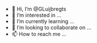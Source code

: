 - 👋 Hi, I’m @GLuijbregts
- 👀 I’m interested in ...
- 🌱 I’m currently learning ...
- 💞️ I’m looking to collaborate on ...
- 📫 How to reach me ...

<!---
GLuijbregts/GLuijbregts is a ✨ special ✨ repository because its `README.md` (this file) appears on your GitHub profile.
You can click the Preview link to take a look at your changes.
--->
